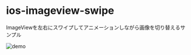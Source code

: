 # ios-imageview-swipe
ImageViewを左右にスワイプしてアニメーションしながら画像を切り替えるサンプル

![demo](https://user-images.githubusercontent.com/25205138/49524940-0dabc300-f8f0-11e8-8025-9d04f31ce333.gif)
